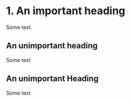 # 1. An important heading

Some text.

## An unimportant heading

Some text

## An unimportant Heading

Some text